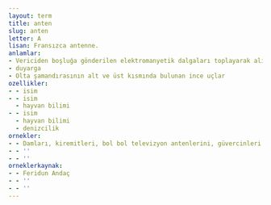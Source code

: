 ```yaml
---
layout: term
title: anten
slug: anten
letter: A
lisan: Fransızca antenne.
anlamlar:
- Vericiden boşluğa gönderilen elektromanyetik dalgaları toplayarak alıcıya ileten veya elektromanyetik dalgalar gönderen, çeşitli biçimlerdeki iletken veya iletkenler bütünü aygıt
- duyarga
- Olta şamandırasının alt ve üst kısmında bulunan ince uçlar
ozellikler:
- - isim
- - isim
  - hayvan bilimi
- - isim
  - hayvan bilimi
  - denizcilik
ornekler:
- - Damları, kiremitleri, bol bol televizyon antenlerini, güvercinleri ve gökyüzünü görürdüm.
- - ''
- - ''
orneklerkaynak:
- - Feridun Andaç
- - ''
- - ''
---
```

